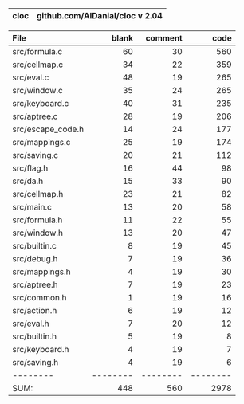 cloc|github.com/AlDanial/cloc v 2.04
--- | ---

File|blank|comment|code
:-------|-------:|-------:|-------:
src/formula.c|60|30|560
src/cellmap.c|34|22|359
src/eval.c|48|19|265
src/window.c|35|24|265
src/keyboard.c|40|31|235
src/aptree.c|28|19|206
src/escape_code.h|14|24|177
src/mappings.c|25|19|174
src/saving.c|20|21|112
src/flag.h|16|44|98
src/da.h|15|33|90
src/cellmap.h|23|21|82
src/main.c|13|20|58
src/formula.h|11|22|55
src/window.h|13|20|47
src/builtin.c|8|19|45
src/debug.h|7|19|36
src/mappings.h|4|19|30
src/aptree.h|7|19|23
src/common.h|1|19|16
src/action.h|6|19|12
src/eval.h|7|20|12
src/builtin.h|5|19|8
src/keyboard.h|4|19|7
src/saving.h|4|19|6
--------|--------|--------|--------
SUM:|448|560|2978
